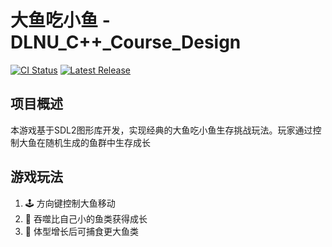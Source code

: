 # 大鱼吃小鱼 - DLNU_C++_Course_Design

[![CI Status](https://github.com/<OWNER>/<REPO>/actions/workflows/cmake-multi-platform.yml/badge.svg)](https://github.com/<OWNER>/<REPO>/actions)
[![Latest Release](https://img.shields.io/github/v/release/<OWNER>/<REPO>)](https://github.com/<OWNER>/<REPO>/releases)

## 项目概述
本游戏基于SDL2图形库开发，实现经典的大鱼吃小鱼生存挑战玩法。玩家通过控制大鱼在随机生成的鱼群中生存成长

## 游戏玩法
1. 🕹️ 方向键控制大鱼移动
2. 🐠 吞噬比自己小的鱼类获得成长
3. 📏 体型增长后可捕食更大鱼类
